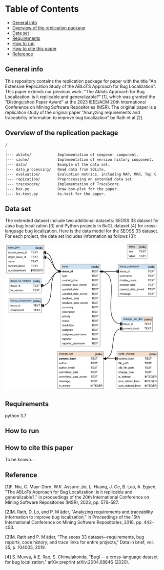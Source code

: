 # Table of Contents

* [General info](#1)
* [Overview of the replication package](#7)
* [Data set](#2)
* [Requirements](#3)
* [How to run](#4)
* [How to cite this paper](#5)
* [Reference](#6)

<h2 id="1"> General info </h2>
This repository contains the replication package for paper with the title "An Extensive Replication Study of the ABLoTS Approach for Bug Localization". This paper extends our previous work: "The Ablots Approach for Bug Localization: is it replicable and generalizable?" [1], which was granted the "Distinguished Paper Award" at the 2023 IEEE/ACM 20th International Conference on Mining Software Repositories (MSR). 
The original paper is a replication study of the original paper "Analyzing requirements and traceability information to improve bug localization" by Rath et al.[2].


<h2 id="7"> Overview of the replication package </h2>

    /
    .
    |--- ablots/            Implementation of composer component.	
    |--- cache/             Implementation of version history component.
    |--- data/              Example of the data set.
    |--- data_processing/   Read data from SQLite.
    |--- evaluation/        Evaluation metrics, including MAP, MRR, Top K.
    |--- repication/        Preprocessing on extended data set.
    |--- tracescore/        Implementation of TraceScore.
    |--- box.py             Draw box-plot for the paper.
    |--- ks-test.py         ks-test for the paper.

<h2 id="2"> Data set </h2>
The extended dataset include two additional datasets: SEOSS 33 dataset for Java bug localization [3] and Python projects in BuGL dataset [4] for cross-language bug localization.
Here is the data model for the SEOSS 33 dataset. For each project, the data set includes information as follows [3]:

![avatar](dataset.png)

<h2 id="3"> Requirements </h2>
python 3.7

<h2 id="4"> How to run </h2>

<h2 id="5"> How to  cite this paper </h2>

To be known...

<h2 id="6">Reference</h2>

[1]F. Niu, C. Mayr-Dorn, W.K. Assunc ̧ ̃ao, L. Huang, J. Ge, B. Luo, A. Egyed,
"The ABLoTs Approach for Bug Localization: is it replicable and generalizable?," 
in proceedings of the 20th International Conference on Mining Software 
Repositories (MSR), 2023, pp. 576–587.

[2]M. Rath, D. Lo, and P. M ̈ader, "Analyzing requirements and traceability
information to improve bug localization," in Proceedings of the 15th
International Conference on Mining Software Repositories, 2018, pp.
442–453.

[3]M. Rath and P. M ̈ader, "The seoss 33 dataset—requirements, bug reports,
code history, and trace links for entire projects," Data in brief, vol. 25,
p. 104005, 2019.

[4] S. Muvva, A.E. Rao, S. Chimalakonda, "Bugl -- a cross-language dataset for bug localization," arXiv preprint arXiv:2004.08846 (2020).
